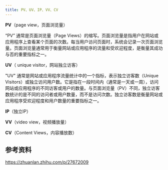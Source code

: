 ```yaml
---
title: PV、UV、IP、VV、CV
---
```


**PV**（page view，页面浏览量）

“PV” 通常是页面浏览量（Page Views）的缩写。页面浏览量是指用户在网站或应用程序上查看某个页面的次数。每当用户访问页面时，系统会记录一次页面浏览量。页面浏览量通常用于衡量网站或应用程序的流量和受欢迎程度，是衡量其成功与否的重要指标之一。

**UV**（ unique visitor，网站独立访客）

"UV" 通常是网站或应用程序流量统计中的一个指标，表示独立访客数（Unique Visitors）或独立访问用户数。它是指在一段时间内（通常是一天或一周），访问网站或应用程序的不同访客或用户的数量。与页面浏览量（PV）不同，独立访客数统计的是不同的访问者或用户数量，而不是访问次数。独立访客数是衡量网站或应用程序受欢迎程度和用户数量的重要指标之一。

**IP**（独立IP）

**VV**（video view，视频播放量）

**CV**（Content Views，内容播放数）

## 参考资料

https://zhuanlan.zhihu.com/p/27672009